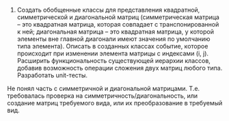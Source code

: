 1. Создать обобщенные классы для представления квадратной, симметрической и диагональной матриц 
(симметрическая матрица – это квадратная матрица, которая совпадает с транспонированной к ней; 
диагональная матрица – это квадратная матрица, у которой элементы вне главной диагонали имеют значения по умолчанию типа элемента).
Описать в созданных классах событие, которое происходит при изменении элемента матрицы с индексами (i, j). 
Расширить функциональность существующей иерархии классов, добавив возможность операции сложения двух матриц любого типа. 
Разработать unit-тесты.

Не понял часть с симметричной и диагональной матрицами. Т.е. требовалась проверка на симметричность/диагональность,
или создание матриц требуемого вида, или их преобразование в требуемый вид.

